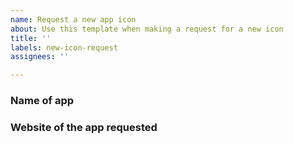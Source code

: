```yaml
---
name: Request a new app icon
about: Use this template when making a request for a new icon
title: ''
labels: new-icon-request
assignees: ''

---
```


### Name of app

### Website of the app requested
